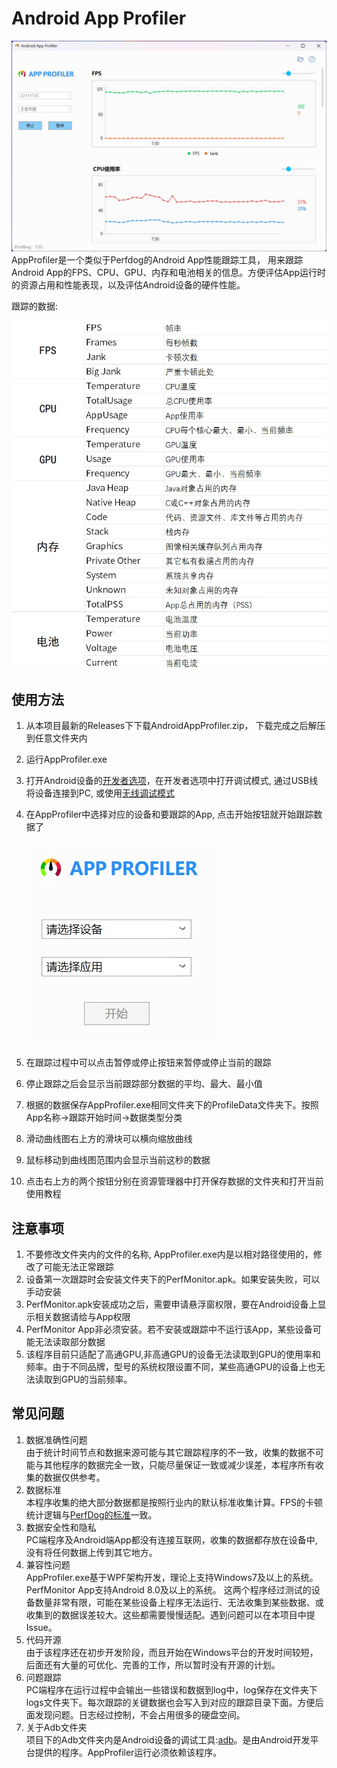 # Android App Profiler

![screenshot](/Images/app_screenshot.jpg)
<br/>
AppProfiler是一个类似于Perfdog的Android App性能跟踪工具， 用来跟踪Android App的FPS、CPU、GPU、内存和电池相关的信息。方便评估App运行时的资源占用和性能表现，以及评估Android设备的硬件性能。

<p>跟踪的数据:</p>

![screenshot](/Images/data.jpg)



## 使用方法

1. 从本项目最新的Releases下下载AndroidAppProfiler.zip， 下载完成之后解压到任意文件夹内
2. 运行AppProfiler.exe
3. 打开Android设备的[开发者选项](https://developer.android.com/studio/debug/dev-options?hl=zh-cn)，在开发者选项中打开调试模式, 通过USB线将设备连接到PC, 或使用[无线调试模式](https://cloud.tencent.com/developer/article/1809910)
4. 在AppProfiler中选择对应的设备和要跟踪的App, 点击开始按钮就开始跟踪数据了
 
   ![](/Images/o1.jpg)
   
6. 在跟踪过程中可以点击暂停或停止按钮来暂停或停止当前的跟踪
7. 停止跟踪之后会显示当前跟踪部分数据的平均、最大、最小值
8. 根据的数据保存AppProfiler.exe相同文件夹下的ProfileData文件夹下。按照App名称->跟踪开始时间->数据类型分类
9. 滑动曲线图右上方的滑块可以横向缩放曲线
10. 鼠标移动到曲线图范围内会显示当前这秒的数据
11. 点击右上方的两个按钮分别在资源管理器中打开保存数据的文件夹和打开当前使用教程

## 注意事项

1. 不要修改文件夹内的文件的名称, AppProfiler.exe内是以相对路径使用的，修改了可能无法正常跟踪
2. 设备第一次跟踪时会安装文件夹下的PerfMonitor.apk。如果安装失败，可以手动安装
3. PerfMonitor.apk安装成功之后，需要申请悬浮窗权限，要在Android设备上显示相关数据请给与App权限
4. PerfMonitor App非必须安装。若不安装或跟踪中不运行该App，某些设备可能无法读取部分数据
5. 该程序目前只适配了高通GPU,非高通GPU的设备无法读取到GPU的使用率和频率。由于不同品牌，型号的系统权限设置不同，某些高通GPU的设备上也无法读取到GPU的当前频率。


## 常见问题

1. 数据准确性问题
   <br/>
   由于统计时间节点和数据来源可能与其它跟踪程序的不一致，收集的数据不可能与其他程序的数据完全一致，只能尽量保证一致或减少误差，本程序所有收集的数据仅供参考。
2. 数据标准
   <br/>
   本程序收集的绝大部分数据都是按照行业内的默认标准收集计算。FPS的卡顿统计逻辑与[PerfDog的标准](https://perfdog.qq.com/article_detail?id=10162&issue_id=0&plat_id=1)一致。
3. 数据安全性和隐私
    <br/>
   PC端程序及Android端App都没有连接互联网，收集的数据都存放在设备中, 没有将任何数据上传到其它地方。
4. 兼容性问题
   <br/>
   AppProfiler.exe基于WPF架构开发，理论上支持Windows7及以上的系统。PerfMonitor App支持Android 8.0及以上的系统。
   这两个程序经过测试的设备数量非常有限，可能在某些设备上程序无法运行、无法收集到某些数据、或收集到的数据误差较大。这些都需要慢慢适配。遇到问题可以在本项目中提Issue。
5. 代码开源
   <br/>
   由于该程序还在初步开发阶段，而且开始在Windows平台的开发时间较短，后面还有大量的可优化、完善的工作，所以暂时没有开源的计划。
6. 问题跟踪
   <br/>
   PC端程序在运行过程中会输出一些错误和数据到log中，log保存在文件夹下logs文件夹下。每次跟踪的关键数据也会写入到对应的跟踪目录下面。方便后面发现问题。日志经过控制，不会占用很多的硬盘空间。
7. 关于Adb文件夹
   <br/>
   项目下的Adb文件夹内是Android设备的调试工具:[adb](https://developer.android.com/tools/adb?hl=zh-cn)。是由Android开发平台提供的程序。AppProfiler运行必须依赖该程序。

   
   
